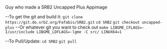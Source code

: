 Guy who made a SRB2 Uncapped Plus Appimage

--To get the git and build it:
```git clone https://git.do.srb2.org/Fafabis/SRB2.git```
```cd SRB2```
```git checkout uncapped-plus``` --Or whatever git you want to check out
```make LIBGME_CFLAGS=-I/usr/include LIBGME_LDFLAGS=-lgme -C src/ LINUX64=1```

--To Pull/Update:
```cd SRB2```
```git pull```
